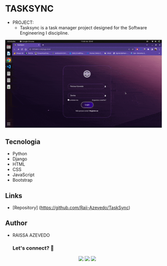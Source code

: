 # TASKSYNC
- PROJECT:
    - Tasksync is a task manager project designed for the Software Engineering I discipline.
  

![TaskSync](https://github.com/Raii-Azevedo/TaskSync/blob/main/tasksync.gif)


## Tecnologia

 - Python
 - Django
 - HTML
 - CSS
 - JavaScript
 - Bootstrap
 
## Links
 
  - [Repository] (https://github.com/Raii-Azevedo/TaskSync)

## Author
- RAISSA AZEVEDO
 
  ### Let's connect? 🤝
  <div>
    <p align="center">
      <a href="https://www.linkedin.com/in/raissa-azevedo-555893120/"><img src="https://img.shields.io/badge/-LinkedIn-0077B5?style=flat&logo=Linkedin&logoColor=white"/></a>
      <a href="https://twitter.com/Raiissa_Azevedo"><img src="https://img.shields.io/badge/-Twitter-%231DA1F2?style=flat&logo=twitter&logoColor=white"/></a>
      <a href="https://www.instagram.com/raiissa.azevedo/"><img src="https://img.shields.io/badge/-Instagram-E4405F?style=flat&logo=instagram&logoColor=white"/></a>
  </p> </div></div>
</div>


